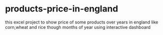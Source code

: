 # products-price-in-england
this excel project to show price of some products over years in england like corn,wheat and rice though months of year using interactive dashboard


